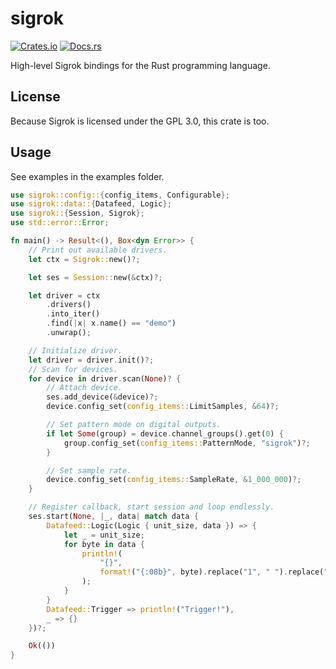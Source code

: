 # sigrok
[![Crates.io](https://img.shields.io/crates/v/sigrok.svg)](https://crates.io/crates/sigrok)
[![Docs.rs](https://docs.rs/sigrok/badge.svg)](https://docs.rs/sigrok)

High-level Sigrok bindings for the Rust programming language.

## License
Because Sigrok is licensed under the GPL 3.0, this crate is too.

## Usage
See examples in the examples folder.
```rust
use sigrok::config::{config_items, Configurable};
use sigrok::data::{Datafeed, Logic};
use sigrok::{Session, Sigrok};
use std::error::Error;

fn main() -> Result<(), Box<dyn Error>> {
    // Print out available drivers.
    let ctx = Sigrok::new()?;

    let ses = Session::new(&ctx)?;

    let driver = ctx
        .drivers()
        .into_iter()
        .find(|x| x.name() == "demo")
        .unwrap();

    // Initialize driver.
    let driver = driver.init()?;
    // Scan for devices.
    for device in driver.scan(None)? {
        // Attach device.
        ses.add_device(&device)?;
        device.config_set(config_items::LimitSamples, &64)?;

        // Set pattern mode on digital outputs.
        if let Some(group) = device.channel_groups().get(0) {
            group.config_set(config_items::PatternMode, "sigrok")?;
        }

        // Set sample rate.
        device.config_set(config_items::SampleRate, &1_000_000)?;
    }

    // Register callback, start session and loop endlessly.
    ses.start(None, |_, data| match data {
        Datafeed::Logic(Logic { unit_size, data }) => {
            let _ = unit_size;
            for byte in data {
                println!(
                    "{}",
                    format!("{:08b}", byte).replace("1", " ").replace("0", "█")
                );
            }
        }
        Datafeed::Trigger => println!("Trigger!"),
        _ => {}
    })?;

    Ok(())
}
```